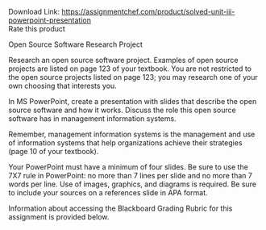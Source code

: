 Download Link: https://assignmentchef.com/product/solved-unit-iii-powerpoint-presentation
<br>
<span class="kksr-muted">Rate this product</span>

Open Source Software Research Project

Research an open source software project. Examples of open source projects are listed on page 123 of your textbook. You are not restricted to the open source projects listed on page 123; you may research one of your own choosing that interests you.

In MS PowerPoint, create a presentation with slides that describe the open source software and how it works. Discuss the role this open source software has in management information systems.

Remember, management information systems is the management and use of information systems that help organizations achieve their strategies (page 10 of your textbook).

Your PowerPoint must have a minimum of four slides. Be sure to use the 7X7 rule in PowerPoint: no more than 7 lines per slide and no more than 7 words per line. Use of images, graphics, and diagrams is required. Be sure to include your sources on a references slide in APA format.

Information about accessing the Blackboard Grading Rubric for this assignment is provided below.